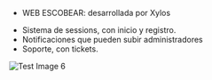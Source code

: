* WEB ESCOBEAR: desarrollada por Xylos

- Sistema de sessions, con inicio y registro.
- Notificaciones que pueden subir administradores
- Soporte, con tickets.

![Test Image 6](https://i.imgur.com/WN5YmXI.png)
